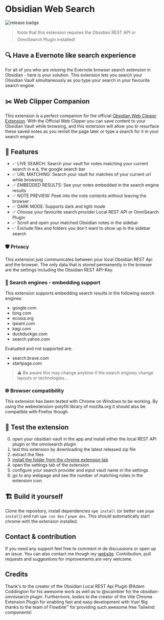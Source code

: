 # Obsidian Web Search

![release badge](https://github.com/jk-oster/obsidian-search-for-web/actions/workflows/release.yaml/badge.svg)

>❗note that this extension requires the Obsidian REST API or OmniSearch Plugin installed!

## 🔍 Have a Evernote like search experience

For all of you who are missing the Evernote browser search extension in Obsidian - here is your solution. This extension lets you search your Obsidian Vault simultaneously as you type your search in your favourite search engine.

## ✂️ Web Clipper Companion

This extension is a perfect companion for the official [Obsidian Web Clipper Extension](https://obsidian.md/clipper). With the Official Web Clipper you can save content to your Obsidian Vault while browsing, and this extension will allow you to resurface these saved notes as you revisit the page later or type a search for it in your search engine.

## 🚀 Features

- ✅ LIVE SEARCH: Search your vault for notes matching your current search in e.q. the google search bar
- ✅ URL MATCHING: Search your vault for matches of your current url while browsing
- ✅ EMBEDDED RESULTS: See your notes embedded in the search engine results
- ✅ NOTE PREVIEW: Peek into the note contents without leaving the browser
- ✅ DARK MODE: Supports dark and light mode
- ✅ Choose your favourite search provider Local REST API or OmniSearch Plugin
- ✅ Scroll and open your matched Obsidian notes in the sidebar
- ✅ Exclude files and folders you don't want to show up in the sidebar search

### 🛡️ Privacy

This extension just communicates between your local Obsidian REST Api and the browser.
The only data that is stored permanently in the browser are the settings including the Obsidian REST API-Key.

### 🔎 Search engines - embedding support

This extension supports embedding search results in the following search engines:
- google.com
- bing.com
- ecosia.org
- qwant.com
- kagi.com
- duckduckgo.com
- search.yahoo.com

Evaluated and not supported are:
- search.brave.com
- startpage.com

> ⚠️ Be aware this may change anytime if the search engines change layouts or technologies...

### 🌐 Browser compatibility

This extension has been tested with Chrome on Windows to be working.
By using the webextension-polyfill library of mozilla.org it should also be compatible with Firefox though.

## 🚧 Test the extension

0. open your obsidian vault in the app and install either the local REST API plugin or the omnisearch plugin
1. test this extension by downloading the latest released zip file
2. extract the files
3. [install the folder from the chrome extension tab](https://bashvlas.com/blog/install-chrome-extension-in-developer-mode/)
4. open the settings tab of the extension
5. configure your search provider and input vault name in the settings
6. go to any webpage and see the number of matching notes in the extension icon

## 🏗️ Build it yourself

Clone the repository, install dependencies `npm install` (or better use `pnpm install`) and run `npm run dev` / `pnpm dev`.
This should automatically start chrome with the extension installed.

## Contact & contribution

If you need any support feel free to comment in de discussions or open up an issue.
You can also contact me though my [website](https://jakobosterberger.com/contact).
Contribution, pull requests and suggestions for improvements are very welcome.

## Credits

Thank's to the creator of the Obsidian Local REST Api Plugin @Adam Coddington for his awesome work as well as to @scambier for the obsidian-omnisearch plugin.
Furthermore, kodos to the creator of the Vite Chrome Extension Plugin for enabling fast and easy development with Vue!
Big thanks to the team of Flowbite™ for providing such awesome free Tailwind components!
